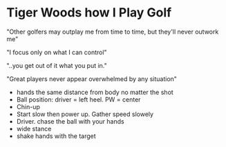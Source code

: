 # Tiger Woods how I Play Golf

"Other golfers may outplay me from time to time, but they'll never outwork me"

"I focus only on what I can control"

"..you get out of it what you put in."

"Great players never appear overwhelmed by any situation"

- hands the same distance from body no matter the shot
- Ball position: driver = left heel. PW = center
- Chin-up
- Start slow then power up. Gather speed slowely
- Driver. chase the ball with your hands
- wide stance
- shake hands with the target
